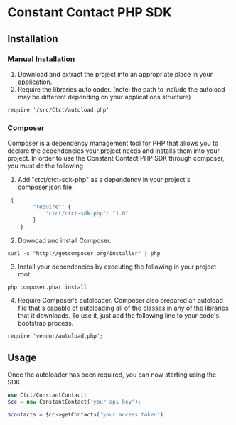 # Constant Contact PHP SDK

## Installation

### Manual Installation
1. Download and extract the project into an appropriate place in your application.
2. Require the libraries autoloader. (note: the path to include the autoload may be different depending on your applications structure)
```
require '/src/Ctct/autoload.php'
```

### Composer
Composer is a dependency management tool for PHP that allows you to declare the dependencies your project needs and installs them into your project. In order to use the Constant Contact PHP SDK through composer, you must do the following 

1. Add "ctct/ctct-sdk-php" as a dependency in your project's composer.json file.
```javascript
 {
        "require": {
            "ctct/ctct-sdk-php": "1.0"
        }
    }
```

2. Downoad and install Composer.
```
curl -s "http://getcomposer.org/installer" | php
```

3. Install your dependencies by executing the following in your project root.
```
php composer.phar install
```

4. Require Composer's autoloader.
Composer also prepared an autoload file that's capable of autoloading all of the classes in any of the libraries that it downloads. To use it, just add the following line to your code's bootstrap process.
```
require 'vendor/autoload.php';
```

## Usage
Once the autoloader has been required, you can now starting using the SDK.
```php
use Ctct/ConstantContact;
$cc = new ConstantContact('your api key');

$contacts = $cc->getContacts('your access token')
```